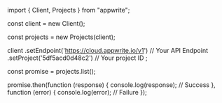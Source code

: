 import { Client, Projects } from "appwrite";

const client = new Client();

const projects = new Projects(client);

client
    .setEndpoint('https://cloud.appwrite.io/v1') // Your API Endpoint
    .setProject('5df5acd0d48c2') // Your project ID
;

const promise = projects.list();

promise.then(function (response) {
    console.log(response); // Success
}, function (error) {
    console.log(error); // Failure
});